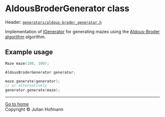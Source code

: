 # AldousBroderGenerator class

Header: [`generators/aldous-broder_generator.h`](../../src/generators/aldous-broder_generator.h)

Implementation of [IGenerator](Generator.md) for generating mazes using the
[Aldous-Broder algorithm](https://en.wikipedia.org/wiki/Maze_generation_algorithm#Aldous-Broder_algorithm)
algorithm.

## Example usage

```c++
Maze maze(100, 100);

AldousBroderGenerator generator;

maze.generate(generator);
// or alternatively
generator.generate(maze);
```

---
[Go to home](../Home.md)\
Copyright © Julian Hofmann
